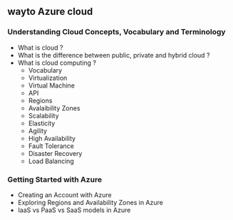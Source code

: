 wayto Azure cloud
-----------------

### Understanding Cloud Concepts, Vocabulary and Terminology
* What is cloud ?
* What is the difference between public, private and hybrid cloud ?
* What is cloud computing ?
    * Vocabulary
    * Virtualization
    * Virtual Machine
    * API
    * Regions
    * Avalaibility Zones
    * Scalability
    * Elasticity
    * Agility
    * High Availability
    * Fault Tolerance
    * Disaster Recovery
    * Load Balancing

### Getting Started with Azure
* Creating an Account with Azure
* Exploring Regions and Availability Zones in Azure
* IaaS vs PaaS vs SaaS models in Azure

### 